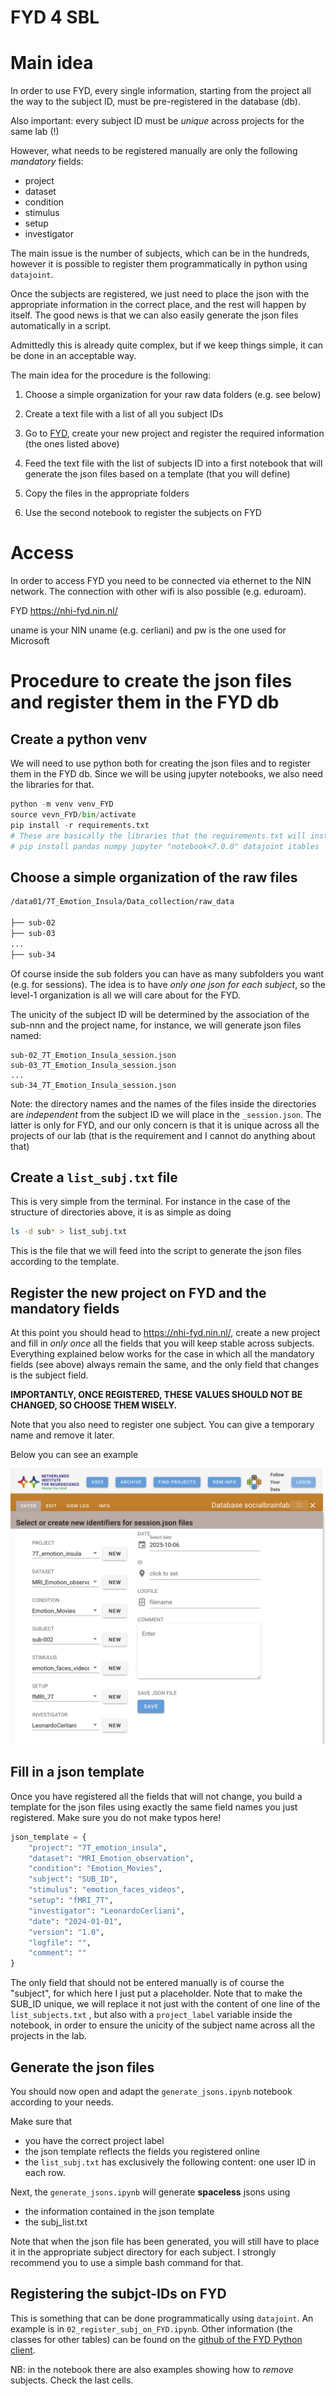 # FYD 4 SBL

# Main idea
In order to use FYD, every single information, starting from the project all the way to the subject ID, must be pre-registered in the database (db).

Also important: every subject ID must be _unique_ across projects for the same lab (!)

However, what needs to be registered manually are only the following *mandatory* fields:

- project
- dataset
- condition
- stimulus
- setup
- investigator

The main issue is the number of subjects, which can be in the hundreds, however it is possible to register them programmatically in python using `datajoint`. 

Once the subjects are registered, we just need to place the json with the appropriate information in the correct place, and the rest will happen by itself. The good news is that we can also easily generate the json files automatically in a script.

Admittedly this is already quite complex, but if we keep things simple, it can be done in an acceptable way.

The main idea for the procedure is the following:

1. Choose a simple organization for your raw data folders (e.g. see below)

2. Create a text file with a list of all you subject IDs

3. Go to [FYD](https://nhi-fyd.nin.nl/), create your new project and register the required information (the ones listed above)

4. Feed the text file with the list of subjects ID into a first notebook that will generate the json files based on a template (that you will define)

5. Copy the files in the appropriate folders

6. Use the second notebook to register the subjects on FYD





# Access

In order to access FYD you need to be connected via ethernet to the NIN network. The connection with other wifi is also possible (e.g. eduroam).

FYD https://nhi-fyd.nin.nl/

uname is your NIN uname (e.g. cerliani) and pw is the one used for Microsoft



# Procedure to create the json files and register them in the FYD db



## Create a python venv

We will need to use python both for creating the json files and to register them in the FYD db. Since we will be using jupyter notebooks, we also need the libraries for that.

```python
python -m venv venv_FYD
source vevn_FYD/bin/activate
pip install -r requirements.txt
# These are basically the libraries that the requirements.txt will install
# pip install pandas numpy jupyter "notebook<7.0.0" datajoint itables
```



## Choose a simple organization of the raw files

```bash
/data01/7T_Emotion_Insula/Data_collection/raw_data

├── sub-02
├── sub-03
...
├── sub-34

```

Of course inside the sub folders you can have as many subfolders you want (e.g. for sessions). The idea is to have _only one json for each subject_, so the level-1 organization is all we will care about for the FYD.

The unicity of the subject ID will be determined by the association of the sub-nnn and the project name, for instance, we will generate json files named:

```
sub-02_7T_Emotion_Insula_session.json
sub-03_7T_Emotion_Insula_session.json
...
sub-34_7T_Emotion_Insula_session.json
```

Note: the directory names and the names of the files inside the directories are _independent_ from the subject ID we will place in the `_session.json`. The latter is only for FYD, and our only concern is that it is unique across all the projects of our lab (that is the requirement and I cannot do anything about that)



## Create a `list_subj.txt` file

This is very simple from the terminal. For instance in the case of the structure of directories above, it is as simple as doing

```bash
ls -d sub* > list_subj.txt
```

This is the file that we will feed into the script to generate the json files according to the template.



## Register the new project on FYD and the mandatory fields

At this point you should head to https://nhi-fyd.nin.nl/, create a new project and fill in *only once* all the fields that you will keep stable across subjects. Everything explained below works for the case in which all the mandatory fields (see above) always remain the same, and the only field that changes is the subject field.

**IMPORTANTLY, ONCE REGISTERED, THESE VALUES SHOULD NOT BE CHANGED, SO CHOOSE THEM WISELY.**

Note that you also need to register one subject. You can give a temporary name and remove it later.

Below you can see an example

![](./assets/fyd_create_fields.png)



## Fill in a json template

Once you have registered all the fields that will not change, you build a template for the json files using exactly the same field names you just registered. Make sure you do not make typos here!

```python
json_template = {
    "project": "7T_emotion_insula",
    "dataset": "MRI_Emotion_observation",
    "condition": "Emotion_Movies",
    "subject": "SUB_ID",
    "stimulus": "emotion_faces_videos",
    "setup": "fMRI_7T",
    "investigator": "LeonardoCerliani",
    "date": "2024-01-01",
    "version": "1.0",
    "logfile": "",
    "comment": ""
}
```



The only field that should not be entered manually is of course the "subject", for which here I just put a placeholder. Note that to make the SUB_ID unique, we will replace it not just with the content of one line of the `list_subjects.txt` , but also with a `project_label` variable inside the notebook, in order to ensure the unicity of the subject name across all the projects in the lab.



## Generate the json files

You should now open and adapt the `generate_jsons.ipynb` notebook according to your needs.

Make sure that 

- you have the correct project label
- the json template reflects the fields you registered online
- the `list_subj.txt` has exclusively the following content: one user ID in each row.



Next, the `generate_jsons.ipynb` will generate **spaceless** jsons using 

- the information contained in the json template
- the subj_list.txt



Note that when the json file has been generated, you will still have to place it in the appropriate subject directory for each subject. I strongly recommend you to use a simple bash command for that. 




## Registering the subjct-IDs on FYD
This is something that can be done programmatically using `datajoint`. An example is in `02_register_subj_on_FYD.ipynb`. Other information (the classes for other tables) can be found on the [github of the FYD Python client](https://github.com/Herseninstituut/FYD_Python/blob/main/DJ/examplelab.ipynb). 

NB: in the notebook there are also examples showing how to _remove_ subjects. Check the last cells.



